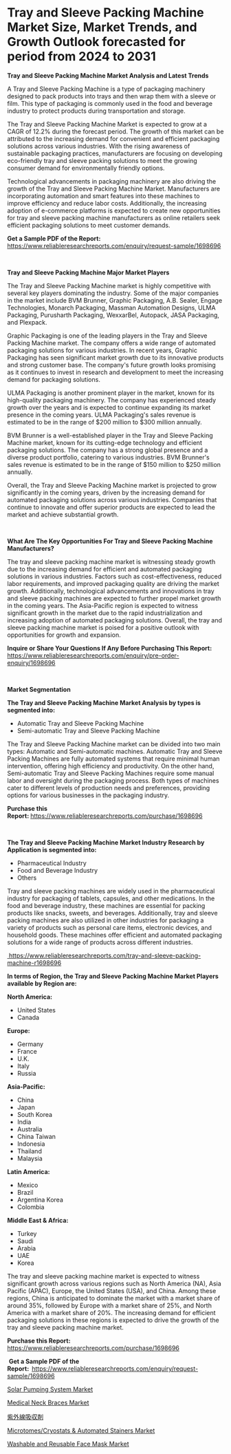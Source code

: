 <p><h1>Tray and Sleeve Packing Machine Market Size, Market Trends, and Growth Outlook forecasted for period from 2024 to 2031</h1></p><p><strong>Tray and Sleeve Packing Machine Market Analysis and Latest Trends</strong></p>
<p><p>A Tray and Sleeve Packing Machine is a type of packaging machinery designed to pack products into trays and then wrap them with a sleeve or film. This type of packaging is commonly used in the food and beverage industry to protect products during transportation and storage.</p><p>The Tray and Sleeve Packing Machine Market is expected to grow at a CAGR of 12.2% during the forecast period. The growth of this market can be attributed to the increasing demand for convenient and efficient packaging solutions across various industries. With the rising awareness of sustainable packaging practices, manufacturers are focusing on developing eco-friendly tray and sleeve packing solutions to meet the growing consumer demand for environmentally friendly options.</p><p>Technological advancements in packaging machinery are also driving the growth of the Tray and Sleeve Packing Machine Market. Manufacturers are incorporating automation and smart features into these machines to improve efficiency and reduce labor costs. Additionally, the increasing adoption of e-commerce platforms is expected to create new opportunities for tray and sleeve packing machine manufacturers as online retailers seek efficient packaging solutions to meet customer demands.</p></p>
<p><strong>Get a Sample PDF of the Report:&nbsp;</strong> <a href="https://www.reliableresearchreports.com/enquiry/request-sample/1698696">https://www.reliableresearchreports.com/enquiry/request-sample/1698696</a></p>
<p>&nbsp;</p>
<p><strong>Tray and Sleeve Packing Machine Major Market Players</strong></p>
<p><p>The Tray and Sleeve Packing Machine market is highly competitive with several key players dominating the industry. Some of the major companies in the market include BVM Brunner, Graphic Packaging, A.B. Sealer, Engage Technologies, Monarch Packaging, Massman Automation Designs, ULMA Packaging, Purusharth Packaging, WexxarBel, Autopack, JASA Packaging, and Plexpack.</p><p>Graphic Packaging is one of the leading players in the Tray and Sleeve Packing Machine market. The company offers a wide range of automated packaging solutions for various industries. In recent years, Graphic Packaging has seen significant market growth due to its innovative products and strong customer base. The company's future growth looks promising as it continues to invest in research and development to meet the increasing demand for packaging solutions.</p><p>ULMA Packaging is another prominent player in the market, known for its high-quality packaging machinery. The company has experienced steady growth over the years and is expected to continue expanding its market presence in the coming years. ULMA Packaging's sales revenue is estimated to be in the range of $200 million to $300 million annually.</p><p>BVM Brunner is a well-established player in the Tray and Sleeve Packing Machine market, known for its cutting-edge technology and efficient packaging solutions. The company has a strong global presence and a diverse product portfolio, catering to various industries. BVM Brunner's sales revenue is estimated to be in the range of $150 million to $250 million annually.</p><p>Overall, the Tray and Sleeve Packing Machine market is projected to grow significantly in the coming years, driven by the increasing demand for automated packaging solutions across various industries. Companies that continue to innovate and offer superior products are expected to lead the market and achieve substantial growth.</p></p>
<p>&nbsp;</p>
<p><strong>What Are The Key Opportunities For Tray and Sleeve Packing Machine Manufacturers?</strong></p>
<p><p>The tray and sleeve packing machine market is witnessing steady growth due to the increasing demand for efficient and automated packaging solutions in various industries. Factors such as cost-effectiveness, reduced labor requirements, and improved packaging quality are driving the market growth. Additionally, technological advancements and innovations in tray and sleeve packing machines are expected to further propel market growth in the coming years. The Asia-Pacific region is expected to witness significant growth in the market due to the rapid industrialization and increasing adoption of automated packaging solutions. Overall, the tray and sleeve packing machine market is poised for a positive outlook with opportunities for growth and expansion.</p></p>
<p><strong>Inquire or Share Your Questions If Any Before Purchasing This Report:</strong> <a href="https://www.reliableresearchreports.com/enquiry/pre-order-enquiry/1698696">https://www.reliableresearchreports.com/enquiry/pre-order-enquiry/1698696</a></p>
<p>&nbsp;</p>
<p><strong>Market Segmentation</strong></p>
<p><strong>The Tray and Sleeve Packing Machine Market Analysis by types is segmented into:</strong></p>
<p><ul><li>Automatic Tray and Sleeve Packing Machine</li><li>Semi-automatic Tray and Sleeve Packing Machine</li></ul></p>
<p><p>The Tray and Sleeve Packing Machine market can be divided into two main types: Automatic and Semi-automatic machines. Automatic Tray and Sleeve Packing Machines are fully automated systems that require minimal human intervention, offering high efficiency and productivity. On the other hand, Semi-automatic Tray and Sleeve Packing Machines require some manual labor and oversight during the packaging process. Both types of machines cater to different levels of production needs and preferences, providing options for various businesses in the packaging industry.</p></p>
<p><strong>Purchase this Report:&nbsp;</strong><a href="https://www.reliableresearchreports.com/purchase/1698696">https://www.reliableresearchreports.com/purchase/1698696</a></p>
<p>&nbsp;</p>
<p><strong>The Tray and Sleeve Packing Machine Market Industry Research by Application is segmented into:</strong></p>
<p><ul><li>Pharmaceutical Industry</li><li>Food and Beverage Industry</li><li>Others</li></ul></p>
<p><p>Tray and sleeve packing machines are widely used in the pharmaceutical industry for packaging of tablets, capsules, and other medications. In the food and beverage industry, these machines are essential for packing products like snacks, sweets, and beverages. Additionally, tray and sleeve packing machines are also utilized in other industries for packaging a variety of products such as personal care items, electronic devices, and household goods. These machines offer efficient and automated packaging solutions for a wide range of products across different industries.</p></p>
<p><a href="https://www.reliableresearchreports.com/tray-and-sleeve-packing-machine-r1698696">&nbsp;https://www.reliableresearchreports.com/tray-and-sleeve-packing-machine-r1698696</a></p>
<p><strong>In terms of Region, the Tray and Sleeve Packing Machine Market Players available by Region are:</strong></p>
<p>
    <p> <strong> North America: </strong>
        <ul>
            <li>United States</li>
            <li>Canada</li>
        </ul>
        </p> 
    <p> <strong> Europe: </strong>
        <ul>
            <li>Germany</li>
            <li>France</li>
            <li>U.K.</li>
            <li>Italy</li>
            <li>Russia</li>
        </ul>
        </p> 
    <p> <strong> Asia-Pacific: </strong>
        <ul>
            <li>China</li>
            <li>Japan</li>
            <li>South Korea</li>
            <li>India</li>
            <li>Australia</li>
            <li>China Taiwan</li>
            <li>Indonesia</li>
            <li>Thailand</li>
            <li>Malaysia</li>
        </ul>
        </p> 
    <p> <strong> Latin America: </strong>
        <ul>
            <li>Mexico</li>
            <li>Brazil</li>
            <li>Argentina Korea</li>
            <li>Colombia</li>
        </ul>
        </p> 
    <p> <strong> Middle East & Africa: </strong>
        <ul>
            <li>Turkey</li>
            <li>Saudi</li>
            <li>Arabia</li>
            <li>UAE</li>
            <li>Korea</li>
        </ul>
    </p>
    </p>
<p><p>The tray and sleeve packing machine market is expected to witness significant growth across various regions such as North America (NA), Asia Pacific (APAC), Europe, the United States (USA), and China. Among these regions, China is anticipated to dominate the market with a market share of around 35%, followed by Europe with a market share of 25%, and North America with a market share of 20%. The increasing demand for efficient packaging solutions in these regions is expected to drive the growth of the tray and sleeve packing machine market.</p></p>
<p><strong>Purchase this Report: </strong><a href="https://www.reliableresearchreports.com/purchase/1698696">https://www.reliableresearchreports.com/purchase/1698696</a></p>
<p>&nbsp;<strong>Get a Sample PDF of the Report:&nbsp;&nbsp;</strong><a href="https://www.reliableresearchreports.com/enquiry/request-sample/1698696">https://www.reliableresearchreports.com/enquiry/request-sample/1698696</a></p>
<p><strong></strong></p>
<p><p><a href="https://github.com/mauripalmi/Market-Research-Report-List-3/blob/main/solar-pumping-system-market.md">Solar Pumping System Market</a></p><p><a href="https://www.linkedin.com/pulse/medical-neck-braces-market-report-reveals-latest-trends-growth-orlre">Medical Neck Braces Market</a></p><p><a href="https://github.com/BrionnaBoyle/Market-Research-Report-List-1/blob/main/100884965693.md">紫外線吸収剤</a></p><p><a href="https://github.com/gulaimolin/Market-Research-Report-List-4/blob/main/microtomescryostats-automated-stainers-market.md">Microtomes/Cryostats & Automated Stainers Market</a></p><p><a href="https://www.linkedin.com/pulse/washable-reusable-face-mask-market-size-reveals-best-marketing-5cfae">Washable and Reusable Face Mask Market</a></p></p>